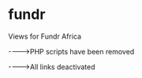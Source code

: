 fundr
=====

Views for Fundr Africa

---->PHP scripts have been removed

---->All links deactivated

